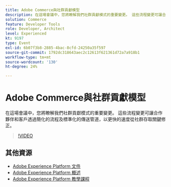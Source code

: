```yaml
---
title: Adobe Commerce與社群貢獻模型
description: 在這場會議中，您將瞭解我們社群貢獻模式的重要變更。 這些流程變更可讓合作夥伴和客戶透過簡化的流程及標準化的傳送管道，以更快的速度從社群存取關鍵修正。
solution: Commerce
feature: Developer Tools
role: Developer, Architect
level: Experienced
kt: 9197
type: Event
exl-id: 6b07f3b8-2885-4bac-8cfd-24250a35f597
source-git-commit: 1792dc318643aec2c12613f621361d72a7a918b1
workflow-type: tm+mt
source-wordcount: '130'
ht-degree: 24%

---
```


# Adobe Commerce與社群貢獻模型

在這場會議中，您將瞭解我們社群貢獻模式的重要變更。 這些流程變更可讓合作夥伴和客戶透過簡化的流程及標準化的傳送管道，以更快的速度從社群存取關鍵修正。

>[!VIDEO](https://video.tv.adobe.com/v/337766/?quality=12&learn=on&hidetitle=true)

## 其他資源

- [Adobe Experience Platform 文件](https://experienceleague.adobe.com/docs/experience-platform.html)
- [Adobe Experience Platform 概述](https://experienceleague.adobe.com/docs/experience-platform/landing/home.html?lang=zh-Hant)
- [Adobe Experience Platform 教學課程](https://experienceleague.adobe.com/docs/platform-learn/tutorials/overview.html?lang=zh-Hant)
